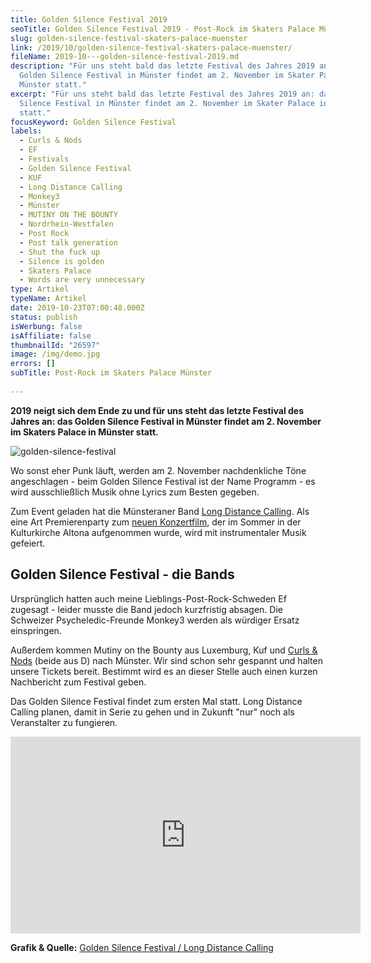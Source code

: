 ```yaml
---
title: Golden Silence Festival 2019
seoTitle: Golden Silence Festival 2019 - Post-Rock im Skaters Palace Münster
slug: golden-silence-festival-skaters-palace-muenster
link: /2019/10/golden-silence-festival-skaters-palace-muenster/
fileName: 2019-10---golden-silence-festival-2019.md
description: "Für uns steht bald das letzte Festival des Jahres 2019 an: das
  Golden Silence Festival in Münster findet am 2. November im Skater Palace in
  Münster statt."
excerpt: "Für uns steht bald das letzte Festival des Jahres 2019 an: das Golden
  Silence Festival in Münster findet am 2. November im Skater Palace in Münster
  statt."
focusKeyword: Golden Silence Festival
labels:
  - Curls & Nods
  - EF
  - Festivals
  - Golden Silence Festival
  - KUF
  - Long Distance Calling
  - Monkey3
  - Münster
  - MUTINY ON THE BOUNTY
  - Nordrhein-Westfalen
  - Post Rock
  - Post talk generation
  - Shut the fuck up
  - Silence is golden
  - Skaters Palace
  - Words are very unnecessary
type: Artikel
typeName: Artikel
date: 2019-10-23T07:00:48.000Z
status: publish
isWerbung: false
isAffiliate: false
thumbnailId: "26597"
image: /img/demo.jpg
errors: []
subTitle: Post-Rock im Skaters Palace Münster
  
---
```


**2019 neigt sich dem Ende zu und für uns steht das letzte Festival des Jahres
an: das Golden Silence Festival in Münster findet am 2. November im Skaters
Palace in Münster statt.**

![golden-silence-festival](http://cardamonchai.com/wp-content/uploads/2019/10/golden-silence-festival-400x565.jpeg)

Wo sonst eher Punk läuft, werden am 2. November nachdenkliche Töne
angeschlagen - beim Golden Silence Festival ist der Name Programm - es wird
ausschließlich Musik ohne Lyrics zum Besten gegeben.

Zum Event geladen hat die Münsteraner Band
[Long Distance Calling](/2016/05/long-distance-calling-uebel-und-gefaehrlich/).
Als eine Art Premierenparty zum
[neuen Konzertfilm](/2019/09/stummfilm-long-distance-calling-veroeffentlichen-konzert-aus-altona/),
der im Sommer in der Kulturkirche Altona aufgenommen wurde, wird mit
instrumentaler Musik gefeiert.

## Golden Silence Festival - die Bands

Ursprünglich hatten auch meine Lieblings-Post-Rock-Schweden Ef zugesagt - leider
musste die Band jedoch kurzfristig absagen. Die Schweizer Psycheledic-Freunde
Monkey3 werden als würdiger Ersatz einspringen.

Außerdem kommen Mutiny on the Bounty aus Luxemburg, Kuf und
[Curls &amp; Nods](/2019/11/curls-nods-im-interview/) (beide aus D) nach
Münster. Wir sind schon sehr gespannt und halten unsere Tickets bereit. Bestimmt
wird es an dieser Stelle auch einen kurzen Nachbericht zum Festival geben.

Das Golden Silence Festival findet zum ersten Mal statt. Long Distance Calling
planen, damit in Serie zu gehen und in Zukunft "nur" noch als Veranstalter zu
fungieren.

<iframe src="https://www.youtube.com/embed/sFAf3ugFeGI" width="560" height="315" frameborder="0" allowfullscreen="allowfullscreen"></iframe>

**Grafik &amp; Quelle:**
[Golden Silence Festival / Long Distance Calling](https://www.skaters-palace.de/veranstaltungen/golden-silence-festival)

  